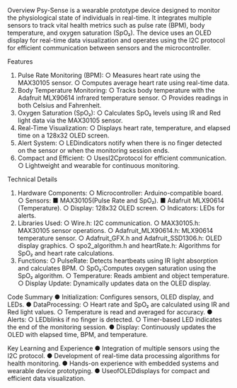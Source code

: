 Overview
 Psy-Sense is a wearable prototype device designed to monitor the physiological state of
 individuals in real-time. It integrates multiple sensors to track vital health metrics such as pulse
 rate (BPM), body temperature, and oxygen saturation (SpO₂). The device uses an OLED display
 for real-time data visualization and operates using the I2C protocol for efficient communication
 between sensors and the microcontroller.

 Features
 1. Pulse Rate Monitoring (BPM):
 ○ Measures heart rate using the MAX30105 sensor.
 ○ Computes average heart rate using real-time data.
 2. Body Temperature Monitoring:
 ○ Tracks body temperature with the Adafruit MLX90614 infrared temperature
 sensor.
 ○ Provides readings in both Celsius and Fahrenheit.
 3. Oxygen Saturation (SpO₂):
 ○ Calculates SpO₂ levels using IR and Red light data via the MAX30105 sensor.
 4. Real-Time Visualization:
 ○ Displays heart rate, temperature, and elapsed time on a 128x32 OLED screen.
 5. Alert System:
 ○ LEDindicators notify when there is no finger detected on the sensor or when the
 monitoring session ends.
 6. Compact and Efficient:
 ○ UsesI2Cprotocol for efficient communication.
 ○ Lightweight and wearable for continuous monitoring.
 
 Technical Details
 1. Hardware Components:
 ○ Microcontroller: Arduino-compatible board.
 ○ Sensors:
 ■ MAX30105(Pulse Rate and SpO₂).
 ■ Adafruit MLX90614 (Temperature).
 ○ Display: 128x32 OLED screen.
 ○ Indicators: LEDs for alerts.
 2. Libraries Used:
○ Wire.h: I2C communication.
 ○ MAX30105.h: MAX30105 sensor operations.
 ○ Adafruit_MLX90614.h: MLX90614 temperature sensor.
 ○ Adafruit_GFX.h and Adafruit_SSD1306.h: OLED display graphics.
 ○ spo2_algorithm.h and heartRate.h: Algorithms for SpO₂ and heart rate
 calculations.
 3. Functions:
 ○ PulseRate: Detects heartbeats using IR light absorption and calculates BPM.
 ○ SpO₂:Computes oxygen saturation using the SpO₂ algorithm.
 ○ Temperature: Reads ambient and object temperature.
 ○ Display Update: Dynamically updates data on the OLED display.

 Code Summary
 ● Initialization: Configures sensors, OLED display, and LEDs.
 ● DataProcessing:
 ○ Heart rate and SpO₂ are calculated using IR and Red light values.
 ○ Temperature is read and averaged for accuracy.
 ● Alerts:
 ○ LEDblinks if no finger is detected.
 ○ Timer-based LED indicates the end of the monitoring session.
 ● Display: Continuously updates the OLED with elapsed time, BPM, and temperature.
 
 Key Learning and Experience
 ● Integration of multiple sensors using the I2C protocol.
 ● Development of real-time data processing algorithms for health monitoring.
 ● Hands-on experience with embedded systems and wearable device prototyping.
 ● UseofOLEDdisplays for compact and efficient data visualization.
